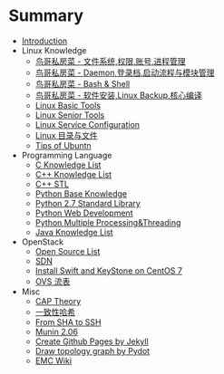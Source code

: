 # Summary

* [Introduction](README.md)
* Linux Knowledge
    * [鸟哥私房菜 - 文件系统,权限,账号,进程管理](Linux/VBird_First.md)
    * [鸟哥私房菜 - Daemon,登录档,启动流程与模块管理](Linux/VBird_Second.md)
    * [鸟哥私房菜 - Bash & Shell](Linux/VBird_Shell.md)
    * [鸟哥私房菜 - 软件安装,Linux Backup,核心编译](Linux/VBird_Third.md)
    * [Linux Basic Tools](Linux/Linux_Base_Tools.md)
    * [Linux Senior Tools](Linux/Linux_Senior_Tools.md)
    * [Linux Service Configuration](Linux/Service_Config.md)
    * [Linux 目录与文件](Linux/Linux_FHS.md)
    * [Tips of Ubuntn](Linux/Tips_of_Ubuntu.md)
* Programming Language
    * [C Knowledge List](Language/C_Knowledge_List.md)
    * [C++ Knowledge List](Language/C++_Knowledge_List.md)
    * [C++ STL](Language/C++_STL.md)
    * [Python Base Knowledge](Language/Python_Base_Knowledge.md)
    * [Python 2.7 Standard Library](https:/docs.python.org/2/library/index.html)
    * [Python Web Development](Language/Python_Web_Development.md)
    * [Python Multiple Processing&Threading](Language/Python_Multi_Thread.md)
    * [Java Knowledge List](Language/Java_Knowledge_List.md)
* OpenStack
    * [Open Source List](Technology/OpenSourceList.md)
    * [SDN](Technology/SDN.md)
    * [Install Swift and KeyStone on CentOS 7](Technology/Swift.md)
    * [OVS 流表](Technology/OVS_Openflow.md)
* Misc
    * [CAP Theory](Technology/CAP_Theory.md)
    * [一致性哈希](Technology/Consistent_Hash.md)
    * [From SHA to SSH](Technology/From_SHA_To_SSH.md)
    * [Munin 2.06](Technology/Munin.md)
    * [Create Github Pages by Jekyll](Technology/Jekyll_Github_Pages.md)
    * [Draw topology graph by Pydot](Technology/Dot_and_Pydot.md)
    * [EMC Wiki](Technology/emc_wiki.md)


